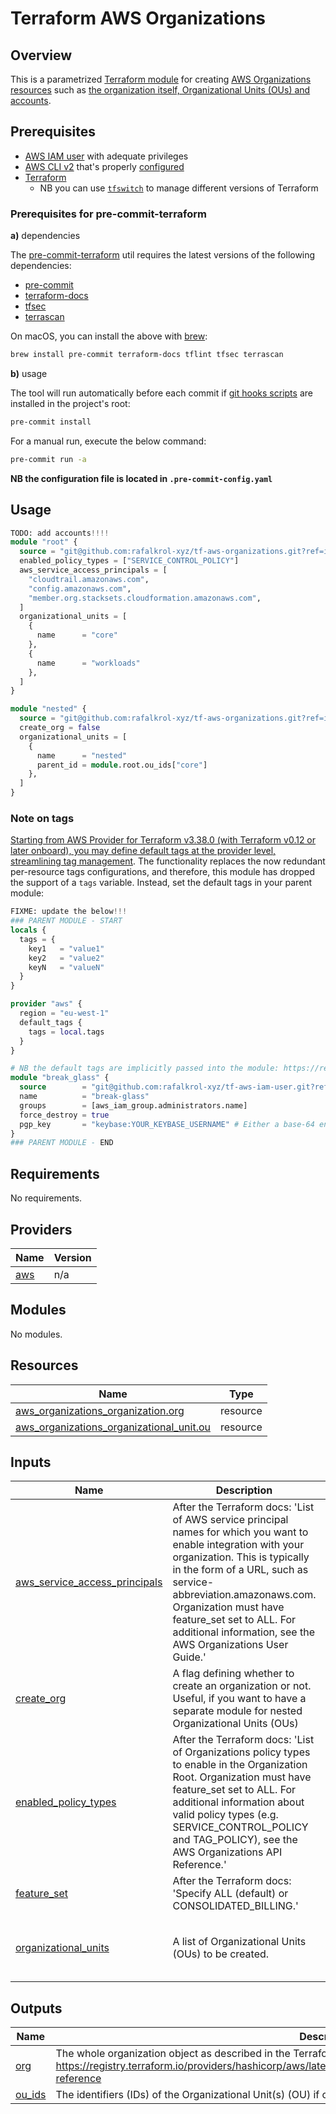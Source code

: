 # Terraform AWS Organizations

## Overview

This is a parametrized [Terraform module](https://learn.hashicorp.com/tutorials/terraform/module) for creating [AWS Organizations resources](https://docs.aws.amazon.com/IAM/latest/UserGuide/id_users.html)
such as [the organization itself, Organizational Units (OUs) and accounts](https://docs.aws.amazon.com/organizations/latest/userguide/orgs_getting-started_concepts.html).

## Prerequisites

* [AWS IAM user](https://docs.aws.amazon.com/IAM/latest/UserGuide/id_users.html) with adequate privileges
* [AWS CLI v2](https://docs.aws.amazon.com/cli/latest/userguide/install-cliv2.html) that's properly [configured](https://docs.aws.amazon.com/cli/latest/userguide/cli-configure-quickstart.html)
* [Terraform](https://www.terraform.io/)
  * NB you can use [`tfswitch`](https://tfswitch.warrensbox.com/) to manage different versions of Terraform

### Prerequisites for pre-commit-terraform

**a)** dependencies

The [pre-commit-terraform](https://github.com/antonbabenko/pre-commit-terraform) util requires the latest versions of the following dependencies:

* [pre-commit](https://pre-commit.com/#install)
* [terraform-docs](https://github.com/terraform-docs/terraform-docs)
* [tfsec](https://github.com/aquasecurity/tfsec)
* [terrascan](https://github.com/accurics/terrascan)

On macOS, you can install the above with [brew](https://brew.sh/):

```bash
brew install pre-commit terraform-docs tflint tfsec terrascan
```

**b)** usage

The tool will run automatically before each commit if [git hooks scripts](https://pre-commit.com/#3-install-the-git-hook-scripts) are installed in the project's root:

```bash
pre-commit install
```

For a manual run, execute the below command:

```bash
pre-commit run -a
```

**NB the configuration file is located in `.pre-commit-config.yaml`**

## Usage

```terraform
TODO: add accounts!!!!
module "root" {
  source = "git@github.com:rafalkrol-xyz/tf-aws-organizations.git?ref=init"
  enabled_policy_types = ["SERVICE_CONTROL_POLICY"]
  aws_service_access_principals = [
    "cloudtrail.amazonaws.com",
    "config.amazonaws.com",
    "member.org.stacksets.cloudformation.amazonaws.com",
  ]
  organizational_units = [
    {
      name      = "core"
    },
    {
      name      = "workloads"
    },
  ]
}

module "nested" {
  source = "git@github.com:rafalkrol-xyz/tf-aws-organizations.git?ref=init"
  create_org = false
  organizational_units = [
    {
      name      = "nested"
      parent_id = module.root.ou_ids["core"]
    },
  ]
}
```

### Note on tags

[Starting from AWS Provider for Terraform v3.38.0 (with Terraform v0.12 or later onboard), you may define default tags at the provider level, streamlining tag management](https://www.hashicorp.com/blog/default-tags-in-the-terraform-aws-provider).
The functionality replaces the now redundant per-resource tags configurations, and therefore, this module has dropped the support of a `tags` variable.
Instead, set the default tags in your parent module:

```terraform
FIXME: update the below!!!
### PARENT MODULE - START
locals {
  tags = {
    key1   = "value1"
    key2   = "value2"
    keyN   = "valueN"
  }
}

provider "aws" {
  region = "eu-west-1"
  default_tags {
    tags = local.tags
  }
}

# NB the default tags are implicitly passed into the module: https://registry.terraform.io/providers/hashicorp/aws/latest/docs#default_tags
module "break_glass" {
  source        = "git@github.com:rafalkrol-xyz/tf-aws-iam-user.git?ref=v1.0.0"
  name          = "break-glass"
  groups        = [aws_iam_group.administrators.name]
  force_destroy = true
  pgp_key       = "keybase:YOUR_KEYBASE_USERNAME" # Either a base-64 encoded PGP public key, or a keybase username in the form keybase:username.
}
### PARENT MODULE - END
```

<!-- BEGINNING OF PRE-COMMIT-TERRAFORM DOCS HOOK -->
## Requirements

No requirements.

## Providers

| Name | Version |
|------|---------|
| <a name="provider_aws"></a> [aws](#provider\_aws) | n/a |

## Modules

No modules.

## Resources

| Name | Type |
|------|------|
| [aws_organizations_organization.org](https://registry.terraform.io/providers/hashicorp/aws/latest/docs/resources/organizations_organization) | resource |
| [aws_organizations_organizational_unit.ou](https://registry.terraform.io/providers/hashicorp/aws/latest/docs/resources/organizations_organizational_unit) | resource |

## Inputs

| Name | Description | Type | Default | Required |
|------|-------------|------|---------|:--------:|
| <a name="input_aws_service_access_principals"></a> [aws\_service\_access\_principals](#input\_aws\_service\_access\_principals) | After the Terraform docs: 'List of AWS service principal names for which you want to enable integration with your organization. This is typically in the form of a URL, such as service-abbreviation.amazonaws.com. Organization must have feature\_set set to ALL. For additional information, see the AWS Organizations User Guide.' | `list(string)` | `null` | no |
| <a name="input_create_org"></a> [create\_org](#input\_create\_org) | A flag defining whether to create an organization or not. Useful, if you want to have a separate module for nested Organizational Units (OUs) | `bool` | `true` | no |
| <a name="input_enabled_policy_types"></a> [enabled\_policy\_types](#input\_enabled\_policy\_types) | After the Terraform docs: 'List of Organizations policy types to enable in the Organization Root. Organization must have feature\_set set to ALL. For additional information about valid policy types (e.g. SERVICE\_CONTROL\_POLICY and TAG\_POLICY), see the AWS Organizations API Reference.' | `list(string)` | `null` | no |
| <a name="input_feature_set"></a> [feature\_set](#input\_feature\_set) | After the Terraform docs: 'Specify ALL (default) or CONSOLIDATED\_BILLING.' | `string` | `"ALL"` | no |
| <a name="input_organizational_units"></a> [organizational\_units](#input\_organizational\_units) | A list of Organizational Units (OUs) to be created. | <pre>list(object({<br>    name      = string<br>    parent_id = optional(string)<br>  }))</pre> | `null` | no |

## Outputs

| Name | Description |
|------|-------------|
| <a name="output_org"></a> [org](#output\_org) | The whole organization object as described in the Terraform docs: https://registry.terraform.io/providers/hashicorp/aws/latest/docs/resources/organizations_organization#attributes-reference |
| <a name="output_ou_ids"></a> [ou\_ids](#output\_ou\_ids) | The identifiers (IDs) of the Organizational Unit(s) (OU) if created |
<!-- END OF PRE-COMMIT-TERRAFORM DOCS HOOK -->
